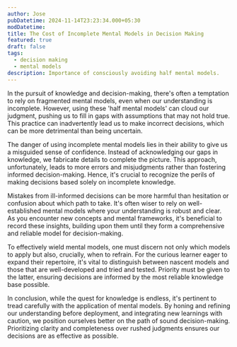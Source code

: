 ```yaml
---
author: Jose
pubDatetime: 2024-11-14T23:23:34.000+05:30
modDatetime: 
title: The Cost of Incomplete Mental Models in Decision Making
featured: true
draft: false
tags:
  - decision making
  - mental models
description: Importance of consciously avoiding half mental models.
---
```


In the pursuit of knowledge and decision-making, there's often a temptation to rely on fragmented mental models, even when our understanding is incomplete. However, using these 'half mental models' can cloud our judgment, pushing us to fill in gaps with assumptions that may not hold true. This practice can inadvertently lead us to make incorrect decisions, which can be more detrimental than being uncertain.

The danger of using incomplete mental models lies in their ability to give us a misguided sense of confidence. Instead of acknowledging our gaps in knowledge, we fabricate details to complete the picture. This approach, unfortunately, leads to more errors and misjudgments rather than fostering informed decision-making. Hence, it's crucial to recognize the perils of making decisions based solely on incomplete knowledge.

Mistakes from ill-informed decisions can be more harmful than hesitation or confusion about which path to take. It's often wiser to rely on well-established mental models where your understanding is robust and clear. As you encounter new concepts and mental frameworks, it's beneficial to record these insights, building upon them until they form a comprehensive and reliable model for decision-making.

To effectively wield mental models, one must discern not only which models to apply but also, crucially, when to refrain. For the curious learner eager to expand their repertoire, it's vital to distinguish between nascent models and those that are well-developed and tried and tested. Priority must be given to the latter, ensuring decisions are informed by the most reliable knowledge base possible.

In conclusion, while the quest for knowledge is endless, it's pertinent to tread carefully with the application of mental models. By honing and refining our understanding before deployment, and integrating new learnings with caution, we position ourselves better on the path of sound decision-making. Prioritizing clarity and completeness over rushed judgments ensures our decisions are as effective as possible.